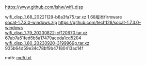 https://www.github.com/lshw/wifi_disp  

wifi_disp_1.68_20221128-b8a3fa75.tar.xz 1.68版本firmware  
[socat-1.7.3.0-windows.zip](socat-1.7.3.0-windows.zip)  https://github.com/tech128/socat-1.7.3.0-windows  
[wifi_disp_1.79_20230822-cf120670.tar.xz](wifi_disp_1.79_20230822-cf120670.tar.xz)   67ab7a51fed6b5a17479aceda1cd5204   
[wifi_disp_1.80_20230920-3199969p.tar.xz](wifi_disp_1.80_20230920-3199969p.tar.xz) 935b64d59e34c78bf9b47180413ac14f

md5: [md5.txt](md5.txt)
